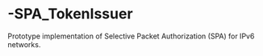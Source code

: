 # -SPA_TokenIssuer
Prototype implementation of Selective Packet Authorization (SPA) for IPv6 networks.
